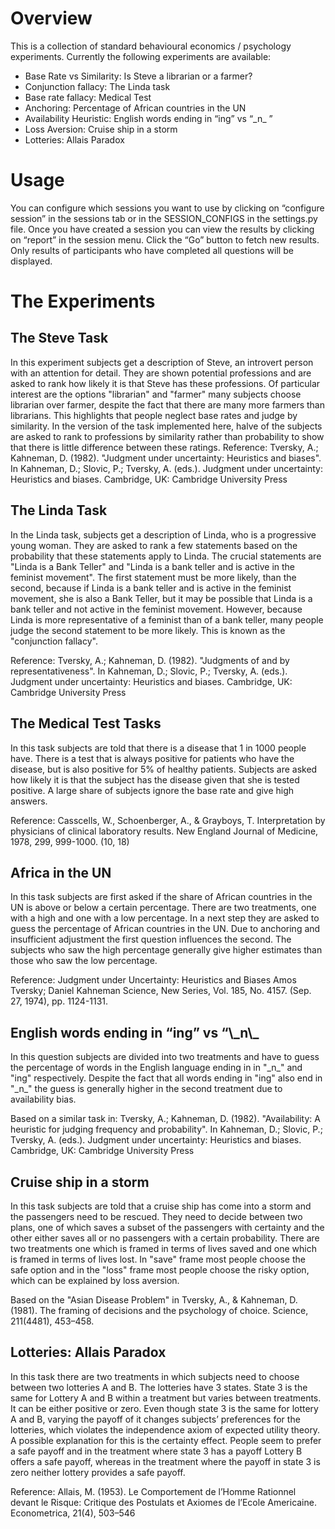 <h1>Overview</h1>

This is a collection of standard behavioural economics / psychology experiments. 
Currently the following experiments are available:
* Base Rate vs Similarity: Is Steve a librarian or a farmer?
* Conjunction fallacy: The Linda task
* Base rate fallacy: Medical Test
* Anchoring: Percentage of African countries in the UN
* Availability Heuristic: English words ending in “ing” vs “\_n\_ ”
* Loss Aversion: Cruise ship in a storm
* Lotteries: Allais Paradox


<h1>Usage</h1>
You can configure which sessions you want to use by clicking on “configure session” in the sessions tab or in the SESSION_CONFIGS in the settings.py file.
Once you have created a session you can view the results by clicking on “report” in the session menu.
Click the “Go” button to fetch new results. Only results of participants who have completed all questions will be displayed.


<h1>The Experiments</h1>
<h2>The Steve Task</h2>
In this experiment subjects get a description of Steve, an introvert person with an attention for detail. They are shown potential professions and are asked to rank how likely it is that Steve has these professions. Of particular interest are the options "librarian" and "farmer" many subjects  choose librarian over farmer, despite the fact that there are many more farmers than librarians. This highlights that people neglect base rates and judge by similarity. In the version of the task implemented here, halve of the subjects are asked to rank to professions by similarity rather than probability to show that there is little difference between these ratings.  
Reference: Tversky, A.; Kahneman, D. (1982). "Judgment under uncertainty: Heuristics and biases". In Kahneman, D.; Slovic, P.; Tversky, A. (eds.). Judgment under uncertainty: Heuristics and biases. Cambridge, UK: Cambridge University Press

<h2>The Linda Task</h2>
In the Linda task, subjects get a description of Linda, who is a progressive young woman. They are asked to rank a few statements based on the probability that these statements apply to Linda. The crucial statements are "Linda is a Bank Teller" and "Linda is a bank teller and is active in the feminist movement". The first statement must be more likely, than the second, because if Linda is a bank teller and is active in the feminist movement, she is also a Bank Teller, but it may be possible that Linda is a bank teller and not active in the feminist movement. However, because Linda is more representative of a feminist than of a bank teller, many people judge the second statement to be more likely. This is known as the "conjunction fallacy". 

Reference: Tversky, A.; Kahneman, D. (1982). "Judgments of and by representativeness". In Kahneman, D.; Slovic, P.; Tversky, A. (eds.). Judgment under uncertainty: Heuristics and biases. Cambridge, UK: Cambridge University Press


<h2>The Medical Test Tasks</h2>
In this task subjects are told that there is a disease that 1 in 1000 people have. There is a test that is always positive for patients who have the disease, but is also positive for 5% of healthy patients. Subjects are asked how likely it is that the subject has the disease given that she is tested positive. A large share of subjects ignore the base rate and give high answers.

Reference: Casscells, W., Schoenberger, A., & Grayboys, T. Interpretation by physicians of clinical laboratory results. New England Journal of Medicine, 1978, 299, 999-1000. (10, 18)

<h2>Africa in the UN</h2>
In this task subjects are first asked if the share of African countries in the UN is above or below a certain percentage. There are two treatments, one with a high and one with a low percentage. In a next step they are asked to guess the percentage of African countries in the UN. Due to anchoring and insufficient adjustment the first question influences the second. The subjects who saw the high percentage generally give higher estimates than those who saw the low percentage. 

Reference:  Judgment under Uncertainty: Heuristics and Biases Amos Tversky; Daniel Kahneman Science, New Series, Vol. 185, No. 4157. (Sep. 27, 1974), pp. 1124-1131.

<h2>English words ending in “ing” vs “\_n\_</h2>
In this question subjects are divided into two treatments and have to guess the percentage of words in the English language ending in in "_n_" and "ing" respectively. Despite the fact that all words ending in "ing" also end in "_n_" the guess is generally higher in the second treatment due to availability bias. 

Based on a similar task in: Tversky, A.; Kahneman, D. (1982). "Availability: A heuristic for judging frequency and probability". In Kahneman, D.; Slovic, P.; Tversky, A. (eds.). Judgment under uncertainty: Heuristics and biases. Cambridge, UK: Cambridge University Press

<h2>Cruise ship in a storm</h2>
In this task subjects are told that a cruise ship has come into a storm and the passengers need to be rescued. They need to decide between two plans, one of which saves a subset of the passengers with certainty and the other either saves all or no passengers with a certain probability. There are two treatments one which is framed in terms of lives saved and one which is framed in terms of lives lost. In "save" frame most people choose the safe option and in the "loss" frame most people choose the risky option, which can be explained by loss aversion.

Based on the "Asian Disease Problem" in Tversky, A., & Kahneman, D. (1981). The framing of decisions and the psychology of choice. Science, 211(4481), 453–458.

<h2> Lotteries: Allais Paradox</h2>
In this task there are two treatments in which subjects need to choose between two lotteries A and B. The lotteries have 3 states. State 3 is the same for Lottery A and B within a treatment but varies between treatments. It can be either positive or zero. Even though state 3 is the same for lottery A and B, varying the payoff of it changes subjects’ preferences for the lotteries, which violates the independence axiom of expected utility theory. A possible explanation for this is the certainty effect. People seem to prefer a safe payoff and in the treatment where state 3 has a payoff Lottery B offers a safe payoff, whereas in the treatment where the payoff in state 3 is zero neither lottery provides a safe payoff.

Reference: Allais, M. (1953). Le Comportement de l’Homme Rationnel devant le Risque: Critique des Postulats et Axiomes de l’Ecole Americaine. Econometrica, 21(4), 503–546
